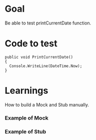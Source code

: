 # Goal
Be able to test printCurrentDate function.
# Code to test
    public void PrintCurrentDate()
    {
      Console.WriteLine(DateTime.Now);
    }
# Learnings
How to build a Mock and Stub manually.


### Example of Mock

### Example of Stub    
